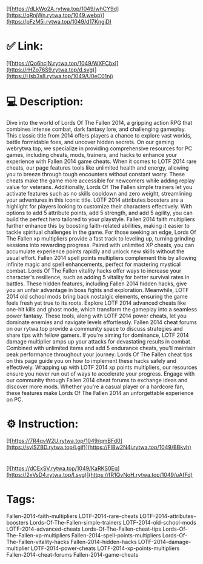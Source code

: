 [![https://dLkWo2A.rytwa.top/1049/whCY9d](https://qRnjWn.rytwa.top/1049.webp)](https://pFzM5i.rytwa.top/1049/d17KngiD)
# ✅ Link:
[![https://Qo6hcjN.rytwa.top/1049/WXFCbxl](https://rHZo76S9.rytwa.top/d.svg)](https://Hsb3s8.rytwa.top/1049/U0eC01nj)
# 💻 Description:
Dive into the world of Lords Of The Fallen 2014, a gripping action RPG that combines intense combat, dark fantasy lore, and challenging gameplay. This classic title from 2014 offers players a chance to explore vast worlds, battle formidable foes, and uncover hidden secrets. On our gaming webrytwa.top, we specialize in providing comprehensive resources for PC games, including cheats, mods, trainers, and hacks to enhance your experience with Fallen 2014 game cheats.
When it comes to LOTF 2014 rare cheats, our page features tools like unlimited health and energy, allowing you to breeze through tough encounters without constant worry. These cheats make the game more accessible for newcomers while adding replay value for veterans. Additionally, Lords Of The Fallen simple trainers let you activate features such as no skills cooldown and zero weight, streamlining your adventures in this iconic title.
LOTF 2014 attributes boosters are a highlight for players looking to customize their characters effectively. With options to add 5 attribute points, add 5 strength, and add 5 agility, you can build the perfect hero tailored to your playstyle. Fallen 2014 faith multipliers further enhance this by boosting faith-related abilities, making it easier to tackle spiritual challenges in the game.
For those seeking an edge, Lords Of The Fallen xp multipliers provide a fast track to leveling up, turning grinding sessions into rewarding progress. Paired with unlimited XP cheats, you can accumulate experience points rapidly and unlock new skills without the usual effort. Fallen 2014 spell points multipliers complement this by allowing infinite magic and spell enhancements, perfect for mastering mystical combat.
Lords Of The Fallen vitality hacks offer ways to increase your character's resilience, such as adding 5 vitality for better survival rates in battles. These hidden features, including Fallen 2014 hidden hacks, give you an unfair advantage in boss fights and exploration. Meanwhile, LOTF 2014 old school mods bring back nostalgic elements, ensuring the game feels fresh yet true to its roots.
Explore LOTF 2014 advanced cheats like one-hit kills and ghost mode, which transform the gameplay into a seamless power fantasy. These tools, along with LOTF 2014 power cheats, let you dominate enemies and navigate levels effortlessly. Fallen 2014 cheat forums on our rytwa.top provide a community space to discuss strategies and share tips with fellow gamers.
If you're aiming for dominance, LOTF 2014 damage multiplier amps up your attacks for devastating results in combat. Combined with unlimited items and add 5 endurance cheats, you'll maintain peak performance throughout your journey. Lords Of The Fallen cheat tips on this page guide you on how to implement these hacks safely and effectively.
Wrapping up with LOTF 2014 xp points multipliers, our resources ensure you never run out of ways to accelerate your progress. Engage with our community through Fallen 2014 cheat forums to exchange ideas and discover more mods. Whether you're a casual player or a hardcore fan, these features make Lords Of The Fallen 2014 an unforgettable experience on PC.

# ⚙️ Instruction:
[![https://7R4qvW2U.rytwa.top/1049/qmBFd0](https://svlSZBD.rytwa.top/i.gif)](https://FlBw2N4i.rytwa.top/1049/BBkvh)
#
[![https://dCExSV.rytwa.top/1049/KaRKS0Eq](https://2xVsD4.rytwa.top/l.svg)](https://fR1QvNoH.rytwa.top/1049/uAfFd)
# Tags:
Fallen-2014-faith-multipliers LOTF-2014-rare-cheats LOTF-2014-attributes-boosters Lords-Of-The-Fallen-simple-trainers LOTF-2014-old-school-mods LOTF-2014-advanced-cheats Lords-Of-The-Fallen-cheat-tips Lords-Of-The-Fallen-xp-multipliers Fallen-2014-spell-points-multipliers Lords-Of-The-Fallen-vitality-hacks Fallen-2014-hidden-hacks LOTF-2014-damage-multiplier LOTF-2014-power-cheats LOTF-2014-xp-points-multipliers Fallen-2014-cheat-forums Fallen-2014-game-cheats





